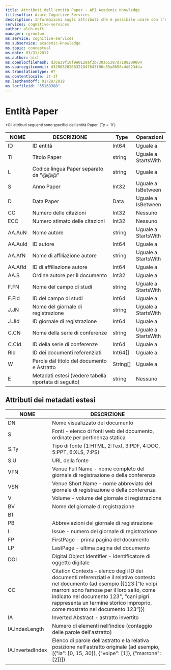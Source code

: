 ```yaml
---
title: Attributi dell'entità Paper - API Academic Knowledge
titlesuffix: Azure Cognitive Services
description: Informazioni sugli attributi che è possibile usare con l'entità Paper nell'API Academic Knowledge.
services: cognitive-services
author: alch-msft
manager: cgronlun
ms.service: cognitive-services
ms.subservice: academic-knowledge
ms.topic: conceptual
ms.date: 03/31/2017
ms.author: alch
ms.openlocfilehash: d36a39f10f9e0129af3b730a65387d7108209004
ms.sourcegitcommit: d3200828266321847643f06c65a0698c4d6234da
ms.translationtype: HT
ms.contentlocale: it-IT
ms.lasthandoff: 01/29/2019
ms.locfileid: "55168380"
---
```

# <a name="paper-entity"></a>Entità Paper

<sub> *Gli attributi seguenti sono specifici dell'entità Paper. (Ty = '0') </sub>


NOME    |DESCRIZIONE                                        |Type       | Operazioni
------- | ------------------------------------------------- | --------- | ----------------------------
ID      |ID entità                                          |Int64      |Uguale a
Ti      |Titolo Paper                                        |string     |Uguale a<br/>StartsWith
L       |Codice lingua Paper separato da "\@@@"            |string     |Uguale a
S       |Anno Paper                                         |Int32      |Uguale a<br/>IsBetween
D       |Data Paper                                         |Data       |Uguale a<br/>IsBetween
CC      |Numero delle citazioni                                     |Int32      |Nessuno  
ECC     |Numero stimato delle citazioni                           |Int32      |Nessuno
AA.AuN  |Nome autore                                        |string     |Uguale a<br/>StartsWith
AA.AuId |ID autore                                          |Int64      |Uguale a
AA.AfN  |Nome di affiliazione autore                            |string     |Uguale a<br/>StartsWith
AA.AfId |ID di affiliazione autore                              |Int64      |Uguale a
AA.S    |Ordine autore per il documento                         |Int32      |Uguale a
F.FN    |Nome del campo di studi                                |string     |Uguale a<br/>StartsWith
F.FId   |ID del campo di studi                                  |Int64      |Uguale a
J.JN    |Nome del giornale di registrazione                                       |string     |Uguale a<br/>StartsWith
J.JId   |ID giornale di registrazione                                         |Int64      |Uguale a
C.CN    |Nome della serie di conferenze                             |string     |Uguale a<br/>StartsWith
C.CId   |ID della serie di conferenze                               |Int64      |Uguale a
RId     |ID dei documenti referenziati                              |Int64[]    |Uguale a
W       |Parole dal titolo del documento e Astratto                |String[]   |Uguale a
E       |Metadati estesi (vedere tabella riportata di seguito)                |string     |Nessuno  
        


## <a name="extended-metadata-attributes"></a>Attributi dei metadati estesi ##

NOME    | DESCRIZIONE               
--------|---------------------------    
DN      | Nome visualizzato del documento 
S       | Fonti - elenco di fonti web del documento, ordinate per pertinenza statica
S.Ty    | Tipo di fonte (1:HTML, 2:Text, 3:PDF, 4:DOC, 5:PPT, 6:XLS, 7:PS)
S.U     | URL della fonte
VFN     | Venue Full Name - nome completo del giornale di registrazione o della conferenza
VSN     | Venue Short Name - nome abbreviato del giornale di registrazione o della conferenza
V       | Volume - volume del giornale di registrazione
BV      | Nome del giornale di registrazione
BT      | 
PB      | Abbreviazioni del giornale di registrazione
I       | Issue - numero del giornale di registrazione
FP      | FirstPage - prima pagina del documento
LP      | LastPage - ultima pagina del documento
DOI     | Digital Object Identifier - identificatore di oggetto digitale
CC      | Citation Contexts – elenco degli ID dei documenti referenziati e il relativo contesto nel documento (ad esempio [{123:["le volpi marroni sono famose per il loro salto, come indicato nel documento 123", "cani pigri rappresenta un termine storico improprio, come mostrato nel documento 123”]})
IA      | Inverted Abstract - astratto invertito
IA.IndexLength| Numero di elementi nell'indice (conteggio delle parole dell'astratto)
IA.InvertedIndex| Elenco di parole dell'astratto e la relativa posizione nell'astratto originale (ad esempio, [{"la": [0, 15, 30]}, {"volpe": [1]}, {"marrone":[2]}])
